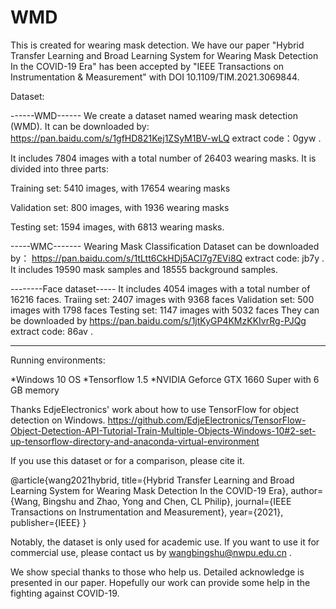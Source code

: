 # WMD
This is created for wearing mask detection. We have our paper "Hybrid Transfer Learning and Broad Learning System for Wearing Mask Detection In the COVID-19 Era" has been accepted by  "IEEE Transactions on Instrumentation & Measurement" with DOI 10.1109/TIM.2021.3069844. 


Dataset: 

------WMD------
We create a dataset named wearing mask detection (WMD).  It can be downloaded by: https://pan.baidu.com/s/1gfHD821Kej1ZSyM1BV-wLQ extract code：0gyw .

It includes 7804 images with a total number of 26403 wearing masks. It is divided into three parts:

Training set: 5410 images, with 17654 wearing masks

Validation set: 800 images, with 1936 wearing masks

Testing set: 1594 images, with 6813 wearing masks.

-----WMC-------
Wearing Mask Classification Dataset can be downloaded by： https://pan.baidu.com/s/1tLtt6CkHDj5ACI7g7EVi8Q  extract code: jb7y . 
It includes 19590 mask samples and 18555 background samples.
 
 
 --------Face dataset-----
 It includes 4054 images with a total number of 16216 faces. 
Traiing set: 2407 images with 9368 faces
Validation set:  500 images  with  1798 faces 
Testing set:   1147 images with  5032 faces 
They can be downloaded by https://pan.baidu.com/s/1jtKyGP4KMzKKIvrRg-PJQg 
extract code: 86av .
 
 
---------------
Running environments:

*Windows 10 OS   *Tensorflow 1.5   *NVIDIA Geforce GTX 1660 Super with 6 GB memory

Thanks EdjeElectronics' work about how to use TensorFlow for object detection on Windows. 
https://github.com/EdjeElectronics/TensorFlow-Object-Detection-API-Tutorial-Train-Multiple-Objects-Windows-10#2-set-up-tensorflow-directory-and-anaconda-virtual-environment
 

If you use this dataset or for a comparison, please cite it.

@article{wang2021hybrid,
  title={Hybrid Transfer Learning and Broad Learning System for Wearing Mask Detection In the COVID-19 Era},
  author={Wang, Bingshu and Zhao, Yong and Chen, CL Philip},
  journal={IEEE Transactions on Instrumentation and Measurement},
  year={2021},
  publisher={IEEE}
}

Notably, the dataset is only used for academic use.  If you want to use it for commercial use, please contact us by wangbingshu@nwpu.edu.cn   .   

We show special thanks to those who help us. Detailed acknowledge is presented in our paper. Hopefully our work
can provide some help in the fighting against COVID-19. 

